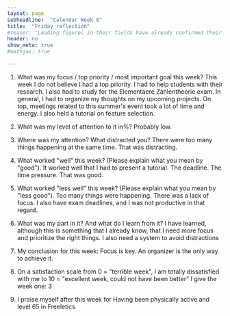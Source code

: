 ```yaml
---
layout: page
subheadline:  "Calendar Week 8"
title:  "Friday reflection"
#teaser: "Leading figures in their fields have already confirmed their participation."
header: no
show_meta: true
#mathjax: true

---
```


1. What was my focus / top priority / most important goal this week?
This week I do not believe I had a top priority. I had to help students with their research. I also had to study for the Elementaere Zahlentheorie exam. In general, I had to organize my thoughts on my upcoming projects. On top, meetings related to this summer's event took a lot of time and energy. I also held a tutorial on feature selection.

2. What was my level of attention to it in%? 
Probably low.

3. Where was my attention? What distracted you? 
There were too many things happening at the same time. That was distracting.

4. What worked "well" this week? (Please explain what you mean by "good").
It worked well that I had to present a tutorial. The deadline. The time pressure. That was good.

5. What worked "less well" this week? (Please explain what you mean by "less good").
Too many things were happening. There was a lack of focus. I also have exam deadlines, and I was not productive in that regard.

6. What was my part in it? And what do I learn from it? 
I have learned, although this is something that I already know, that I need more focus and prioritize the right things. I also need a system to avoid distractions

7. My conclusion for this week:
Focus is key. An organizer is the only way to achieve it.

8. On a satisfaction scale from 0 = "terrible week", I am totally dissatisfied with me to 10 = "excellent week, could not have been better" I give the week one: 
3

9. I praise myself after this week for
Having been physically active and level 65 in Freeletics